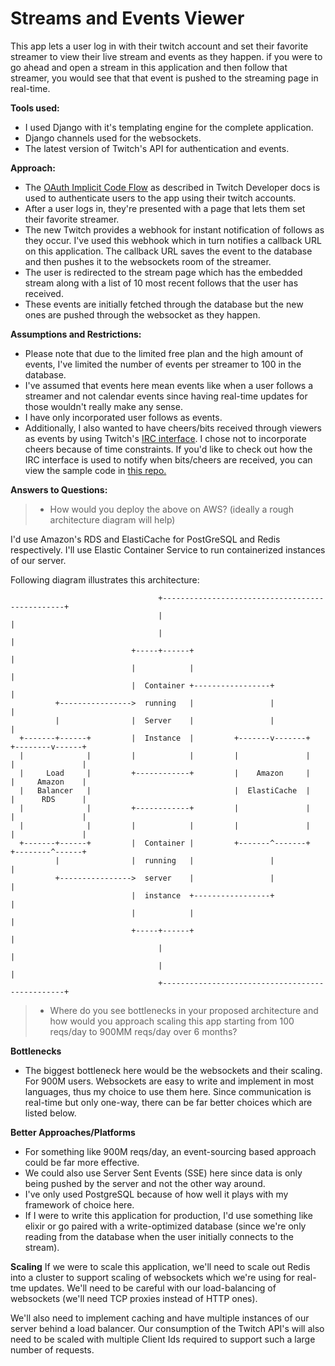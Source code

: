 # Streams and Events Viewer
This app lets a user log in with their twitch account and set their favorite streamer to view their live stream and events as they happen. if you were to go ahead and open a stream in this application and then follow that streamer, you would see that that event is pushed to the streaming page in real-time.

**Tools used:**
- I used Django with it's templating engine for the complete application.
- Django channels used for the websockets.
- The latest version of Twitch's API for authentication and events.

**Approach:**
- The [OAuth Implicit Code Flow](https://dev.twitch.tv/docs/authentication/getting-tokens-oauth/#oauth-implicit-code-flow)  as described in Twitch Developer docs is used to authenticate users to the app using their twitch accounts.
- After a user logs in, they're presented with a page that lets them set their favorite streamer.  
-  The new Twitch provides a webhook for instant notification of follows as they occur. I've used this webhook which in turn notifies a callback URL on this application. The callback URL saves the event to the database and then pushes it to the websockets room of the streamer.
- The user is redirected to the stream page which has the embedded stream along with a list of 10 most recent follows that the user has received. 
- These events are initially fetched through the database but the new ones are pushed through the websocket as they happen.

**Assumptions and Restrictions:**
- Please note that due to the limited free plan and the high amount of events, I've limited the number of events per streamer to 100 in the database.
- I've assumed that events here mean events like when a user follows a streamer and not calendar events since having real-time updates for those wouldn't really make any sense.
- I have only incorporated user follows as events.
- Additionally, I also wanted to have cheers/bits received through viewers as events by using Twitch's [IRC interface](https://dev.twitch.tv/docs/irc/). I chose not to incorporate cheers because of time constraints. If you'd like to check out how the IRC interface is used to notify when bits/cheers are received, you can view the sample code in [this repo.](https://github.com/saadullahaleem/twitch-chat-bot/blob/master/bot.py)


**Answers to Questions:**

> -   How would you deploy the above on AWS? (ideally a rough architecture diagram will help)

I'd use Amazon's RDS and ElastiCache for PostGreSQL and Redis respectively. I'll use Elastic Container Service to run containerized instances of our server.

Following diagram illustrates this architecture:

                                     +------------------------------------------------+      
                                     |                                                |
                                     |                                                |
                               +-----+------+                                         |
                               |            |                                         |
                               |  Container +-----------------+                       |
              +---------------->  running   |                 |                       |
              |                |  Server    |                 |                       |
      +-------+------+         |  Instance  |         +-------v-------+      +--------v------+
      |              |         |            |         |               |      |               |
      |     Load     |         +------------+         |    Amazon     |      |     Amazon    |
      |   Balancer   |                                |  ElastiCache  |      |      RDS      |
      |              |         +------------+         |               |      |               |
      |              |         |            |         |               |      |               |
      +-------+------+         |  Container |         +-------^-------+      +--------^------+
              |                |  running   |                 |                       |
              +---------------->  server    |                 |                       |
                               |  instance  +-----------------+                       |
                               |            |                                         |
                               +-----+------+                                         |
                                     |                                                |
                                     |                                                |
                                     +------------------------------------------------+


> -   Where do you see bottlenecks in your proposed architecture and how would you approach scaling this app starting from 100 reqs/day to 900MM reqs/day over 6 months?

**Bottlenecks**
- The biggest bottleneck here would be the websockets and their scaling. For 900M users. Websockets are easy to write and implement in most languages, thus my choice to use them here. Since communication is real-time but only one-way, there can be far better choices which are listed below.

**Better Approaches/Platforms**
- For something like 900M reqs/day, an event-sourcing based approach could be far more effective.
- We could also use Server Sent Events (SSE) here since data is only being pushed by the server and not the other way around.
- I've only used PostgreSQL because of how well it plays with my framework of choice here. 
- If I were to write this application for production, I'd use something like elixir or go paired with a write-optimized database (since we're only reading from the database when the user initially connects to the stream).

**Scaling**
If we were to scale this application, we'll need to scale out Redis into a cluster to support scaling of websockets which we're using for real-tme updates. We'll need to be careful with our load-balancing of websockets (we'll need TCP proxies instead of HTTP ones).

 We'll also need to implement caching and have multiple instances of our server behind a load balancer. Our consumption of the Twitch API's will also need to be scaled with multiple Client Ids required to support such a large number of requests.
